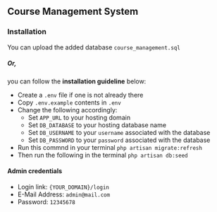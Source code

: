 ## Course Management System

### Installation
You can upload the added database `course_management.sql`

##### Or,
you can follow the **installation guideline** below:
- Create a `.env` file if one is not already there
- Copy `.env.example` contents in `.env`
- Change the following accordingly:
    - Set `APP_URL` to your hosting domain
    - Set `DB_DATABASE` to your hosting database name
    - Set `DB_USERNAME` to your `username` associated with the database
    - Set `DB_PASSWORD` to your `password` associated with the database
- Run this commnd in your terminal `php artisan migrate:refresh`
- Then run the following in the terminal `php artisan db:seed`

#### Admin credentials
- Login link: `{YOUR_DOMAIN}/login`
- E-Mail Address: `admin@mail.com`
- Password: `12345678`

